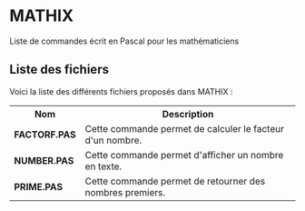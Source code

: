 # MATHIX
Liste de commandes écrit en Pascal pour les mathématiciens

<h2>Liste des fichiers</h2>

Voici la liste des différents fichiers proposés dans MATHIX :

<table>
	<tr>
		<th>Nom</th>
		<th>Description</th>	
	</tr>
	<tr>
		<td><b>FACTORF.PAS</b></td>
		<td>Cette commande permet de calculer le facteur d'un nombre.</td>
	</tr>
   <tr>
		<td><b>NUMBER.PAS</b></td>
		<td>Cette commande permet d'afficher un nombre en texte.</td>
	</tr>
	<tr>
		<td><b>PRIME.PAS</b></td> 
		<td>Cette commande permet de retourner des nombres premiers.</td>
	</tr>
</table>
